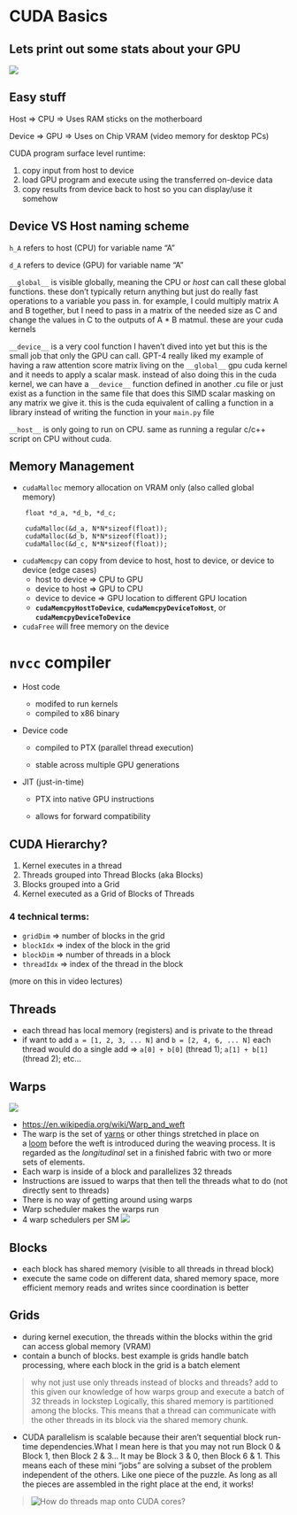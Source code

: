# CUDA Basics

## Lets print out some stats about your GPU
![](../assets/gpustats.png)


## Easy stuff
Host ⇒ CPU ⇒ Uses RAM sticks on the motherboard

Device ⇒ GPU ⇒ Uses on Chip VRAM (video memory for desktop PCs)

CUDA program surface level runtime:

1. copy input from host to device
2. load GPU program and execute using the transferred on-device data
3. copy results from device back to host so you can display/use it somehow

## Device VS Host naming scheme
`h_A` refers to host (CPU) for variable name “A”

`d_A` refers to device (GPU) for variable name “A” 

`__global__` is visible globally, meaning the CPU or  *host* can call these global functions. these don’t typically return anything but just do really fast operations to a variable you pass in. for example, I could multiply matrix A and B together, but I need to pass in a matrix of the needed size as C and change the values in C to the outputs of A * B matmul. these are your cuda kernels 

`__device__` is a very cool function I haven’t dived into yet but this is the small job that only the GPU can call. GPT-4 really liked my example of having a raw attention score matrix living on the `__global__` gpu cuda kernel and it needs to apply a scalar mask. instead of also doing this in the cuda kernel, we can have a `__device__` function defined in another .cu file or just exist as a function in the same file that does this SIMD scalar masking on any matrix we give it. this is the cuda equivalent of calling a function in a library instead of writing the function in your `main.py` file

`__host__` is only going to run on CPU. same as running a regular c/c++ script on CPU without cuda.

## Memory Management

- `cudaMalloc` memory allocation on VRAM only (also called global memory)

```
    float *d_a, *d_b, *d_c;

    cudaMalloc(&d_a, N*N*sizeof(float));
    cudaMalloc(&d_b, N*N*sizeof(float));
    cudaMalloc(&d_c, N*N*sizeof(float));
```

- `cudaMemcpy` can copy from device to host, host to device, or device to device (edge cases)
    - host to device ⇒ CPU to GPU
    - device to host ⇒ GPU to CPU
    - device to device ⇒ GPU location to different GPU location
    - **`cudaMemcpyHostToDevice`**, **`cudaMemcpyDeviceToHost`**, or **`cudaMemcpyDeviceToDevice`**
- `cudaFree` will free memory on the device

# `nvcc` compiler
- Host code
    - modifed to run kernels
    - compiled to x86 binary

- Device code
    - compiled to PTX (parallel thread execution)

    - stable across multiple GPU generations

- JIT (just-in-time)

    - PTX into native GPU instructions

    - allows for forward compatibility

## CUDA Hierarchy?
1. Kernel executes in a thread
2. Threads grouped into Thread Blocks (aka Blocks)
3. Blocks grouped into a Grid
4. Kernel executed as a Grid of Blocks of Threads

### 4 technical terms:
- `gridDim` ⇒ number of blocks in the grid
- `blockIdx` ⇒ index of the block in the grid
- `blockDim` ⇒ number of threads in a block
- `threadIdx` ⇒ index of the thread in the block

(more on this in video lectures)

## Threads
- each thread has local memory (registers) and is private to the thread
- if want to add `a = [1, 2, 3, ... N]` and `b = [2, 4, 6, ... N]` each thread would do a single add ⇒ `a[0] + b[0]` (thread 1); `a[1] + b[1]` (thread 2); etc...

## Warps
![](../assets/weft.png)
- https://en.wikipedia.org/wiki/Warp_and_weft
- The warp is the set of [yarns](https://en.wikipedia.org/wiki/Yarn) or other things stretched in place on a [loom](https://en.wikipedia.org/wiki/Loom) before the weft is introduced during the weaving process. It is regarded as the *longitudinal* set in a finished fabric with two or more sets of elements.
- Each warp is inside of a block and parallelizes 32 threads
- Instructions are issued to warps that then tell the threads what to do (not directly sent to threads)
- There is no way of getting around using warps
- Warp scheduler makes the warps run
- 4 warp schedulers per SM
![](../assets/schedulers.png)

## Blocks
- each block has shared memory (visible to all threads in thread block)
- execute the same code on different data, shared memory space, more efficient memory reads and writes since coordination is better

## Grids
- during kernel execution, the threads within the blocks within the grid can access global memory (VRAM)
- contain a bunch of blocks. best example is grids handle batch processing, where each block in the grid is a batch element

> why not just use only threads instead of blocks and threads? add to this given our knowledge of how warps group and execute a batch of 32 threads in lockstep
> Logically, this shared memory is partitioned among the blocks. This means that a thread can communicate with the other threads in its block via the shared memory chunk. 

- CUDA parallelism is scalable because their aren’t sequential block run-time dependencies.What I mean here is that you may not run Block 0 & Block 1, then Block 2 & 3… It may be Block 3 & 0, then Block 6 & 1. This means each of these mini “jobs” are solving a subset of the problem independent of the others. Like one piece of the puzzle. As long as all the pieces are assembled in the right place at the end, it works!

> ![How do threads map onto CUDA cores?](https://stackoverflow.com/questions/10460742/how-do-cuda-blocks-warps-threads-map-onto-cuda-cores)